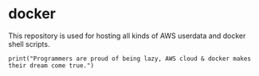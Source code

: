 # docker
This repository is used for hosting all kinds of AWS userdata and docker shell scripts.
```python3
print("Programmers are proud of being lazy, AWS cloud & docker makes their dream come true.")
```
